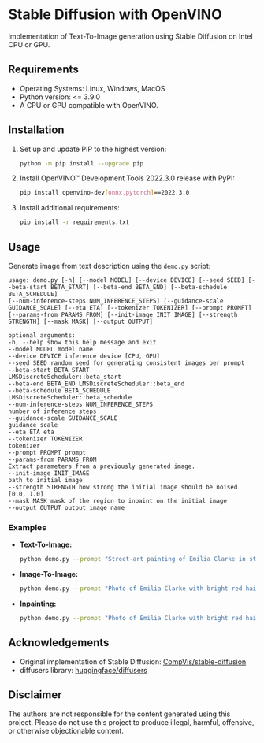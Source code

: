 # Stable Diffusion with OpenVINO

Implementation of Text-To-Image generation using Stable Diffusion on Intel CPU or GPU.

## Requirements

- Operating Systems: Linux, Windows, MacOS
- Python version: <= 3.9.0
- A CPU or GPU compatible with OpenVINO.

## Installation

1. Set up and update PIP to the highest version:
    ```bash
    python -m pip install --upgrade pip
    ```

2. Install OpenVINO™ Development Tools 2022.3.0 release with PyPI:
    ```bash
    pip install openvino-dev[onnx,pytorch]==2022.3.0
    ```

3. Install additional requirements:
    ```bash
    pip install -r requirements.txt
    ```

## Usage

Generate image from text description using the `demo.py` script:

``` 
usage: demo.py [-h] [--model MODEL] [--device DEVICE] [--seed SEED] [--beta-start BETA_START] [--beta-end BETA_END] [--beta-schedule BETA_SCHEDULE]
[--num-inference-steps NUM_INFERENCE_STEPS] [--guidance-scale GUIDANCE_SCALE] [--eta ETA] [--tokenizer TOKENIZER] [--prompt PROMPT]
[--params-from PARAMS_FROM] [--init-image INIT_IMAGE] [--strength STRENGTH] [--mask MASK] [--output OUTPUT]

optional arguments:
-h, --help show this help message and exit
--model MODEL model name
--device DEVICE inference device [CPU, GPU]
--seed SEED random seed for generating consistent images per prompt
--beta-start BETA_START
LMSDiscreteScheduler::beta_start
--beta-end BETA_END LMSDiscreteScheduler::beta_end
--beta-schedule BETA_SCHEDULE
LMSDiscreteScheduler::beta_schedule
--num-inference-steps NUM_INFERENCE_STEPS
number of inference steps
--guidance-scale GUIDANCE_SCALE
guidance scale
--eta ETA eta
--tokenizer TOKENIZER
tokenizer
--prompt PROMPT prompt
--params-from PARAMS_FROM
Extract parameters from a previously generated image.
--init-image INIT_IMAGE
path to initial image
--strength STRENGTH how strong the initial image should be noised [0.0, 1.0]
--mask MASK mask of the region to inpaint on the initial image
--output OUTPUT output image name
```


### Examples

- **Text-To-Image:**
    ```bash
    python demo.py --prompt "Street-art painting of Emilia Clarke in style of Banksy, photorealism"
    ```

- **Image-To-Image:**
    ```bash
    python demo.py --prompt "Photo of Emilia Clarke with bright red hair" --init-image ./data/input.png --strength 0.5
    ```

- **Inpainting:**
    ```bash
    python demo.py --prompt "Photo of Emilia Clarke with bright red hair" --init-image ./data/input.png --mask ./data/mask.png --strength 0.5
    ```

## Acknowledgements

- Original implementation of Stable Diffusion: [CompVis/stable-diffusion](https://github.com/CompVis/stable-diffusion)
- diffusers library: [huggingface/diffusers](https://github.com/huggingface/diffusers)

## Disclaimer

The authors are not responsible for the content generated using this project. Please do not use this project to produce illegal, harmful, offensive, or otherwise objectionable content.



